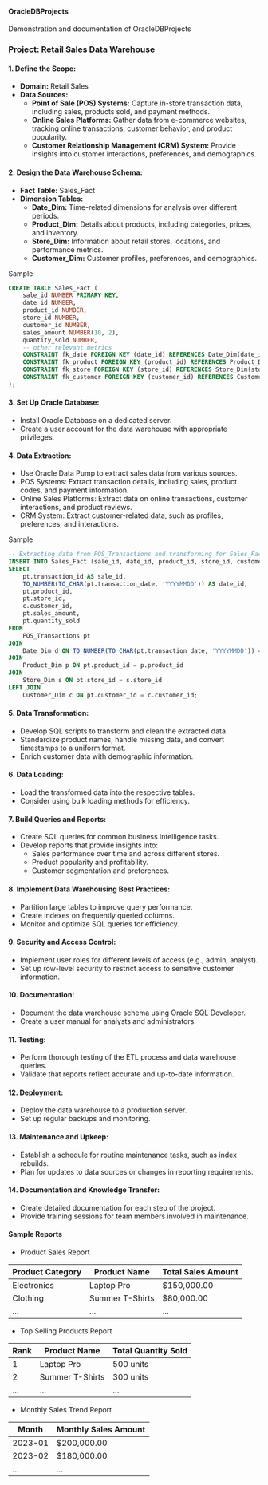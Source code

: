 #### OracleDBProjects
Demonstration and documentation of OracleDBProjects

### Project: Retail Sales Data Warehouse

#### 1. Define the Scope:
   - **Domain:** Retail Sales
   - **Data Sources:**
      - **Point of Sale (POS) Systems:** Capture in-store transaction data, including sales, products sold, and payment methods.
      - **Online Sales Platforms:** Gather data from e-commerce websites, tracking online transactions, customer behavior, and product popularity.
      - **Customer Relationship Management (CRM) System:** Provide insights into customer interactions, preferences, and demographics.

#### 2. Design the Data Warehouse Schema:
   - **Fact Table:** Sales_Fact
   - **Dimension Tables:** 
      - **Date_Dim:** Time-related dimensions for analysis over different periods.
      - **Product_Dim:** Details about products, including categories, prices, and inventory.
      - **Store_Dim:** Information about retail stores, locations, and performance metrics.
      - **Customer_Dim:** Customer profiles, preferences, and demographics.
    
     
Sample
```sql
CREATE TABLE Sales_Fact (
    sale_id NUMBER PRIMARY KEY,
    date_id NUMBER,
    product_id NUMBER,
    store_id NUMBER,
    customer_id NUMBER,
    sales_amount NUMBER(10, 2),
    quantity_sold NUMBER,
    -- other relevant metrics
    CONSTRAINT fk_date FOREIGN KEY (date_id) REFERENCES Date_Dim(date_id),
    CONSTRAINT fk_product FOREIGN KEY (product_id) REFERENCES Product_Dim(product_id),
    CONSTRAINT fk_store FOREIGN KEY (store_id) REFERENCES Store_Dim(store_id),
    CONSTRAINT fk_customer FOREIGN KEY (customer_id) REFERENCES Customer_Dim(customer_id)
);
```

#### 3. Set Up Oracle Database:
   - Install Oracle Database on a dedicated server.
   - Create a user account for the data warehouse with appropriate privileges.

#### 4. Data Extraction:
   - Use Oracle Data Pump to extract sales data from various sources.
   - POS Systems: Extract transaction details, including sales, product codes, and payment information.
   - Online Sales Platforms: Extract data on online transactions, customer interactions, and product reviews.
   - CRM System: Extract customer-related data, such as profiles, preferences, and interactions.


Sample
```sql
-- Extracting data from POS_Transactions and transforming for Sales_Fact
INSERT INTO Sales_Fact (sale_id, date_id, product_id, store_id, customer_id, sales_amount, quantity_sold)
SELECT
    pt.transaction_id AS sale_id,
    TO_NUMBER(TO_CHAR(pt.transaction_date, 'YYYYMMDD')) AS date_id,
    pt.product_id,
    pt.store_id,
    c.customer_id,
    pt.sales_amount,
    pt.quantity_sold
FROM
    POS_Transactions pt
JOIN
    Date_Dim d ON TO_NUMBER(TO_CHAR(pt.transaction_date, 'YYYYMMDD')) = d.date_id
JOIN
    Product_Dim p ON pt.product_id = p.product_id
JOIN
    Store_Dim s ON pt.store_id = s.store_id
LEFT JOIN
    Customer_Dim c ON pt.customer_id = c.customer_id;

```
#### 5. Data Transformation:
   - Develop SQL scripts to transform and clean the extracted data.
   - Standardize product names, handle missing data, and convert timestamps to a uniform format.
   - Enrich customer data with demographic information.

#### 6. Data Loading:
   - Load the transformed data into the respective tables.
   - Consider using bulk loading methods for efficiency.

#### 7. Build Queries and Reports:
   - Create SQL queries for common business intelligence tasks.
   - Develop reports that provide insights into:
      - Sales performance over time and across different stores.
      - Product popularity and profitability.
      - Customer segmentation and preferences.

#### 8. Implement Data Warehousing Best Practices:
   - Partition large tables to improve query performance.
   - Create indexes on frequently queried columns.
   - Monitor and optimize SQL queries for efficiency.

#### 9. Security and Access Control:
   - Implement user roles for different levels of access (e.g., admin, analyst).
   - Set up row-level security to restrict access to sensitive customer information.

#### 10. Documentation:
   - Document the data warehouse schema using Oracle SQL Developer.
   - Create a user manual for analysts and administrators.

#### 11. Testing:
   - Perform thorough testing of the ETL process and data warehouse queries.
   - Validate that reports reflect accurate and up-to-date information.

#### 12. Deployment:
   - Deploy the data warehouse to a production server.
   - Set up regular backups and monitoring.

#### 13. Maintenance and Upkeep:
   - Establish a schedule for routine maintenance tasks, such as index rebuilds.
   - Plan for updates to data sources or changes in reporting requirements.

#### 14. Documentation and Knowledge Transfer:
   - Create detailed documentation for each step of the project.
   - Provide training sessions for team members involved in maintenance.

#### Sample Reports
   - Product Sales Report

| Product Category | Product Name       | Total Sales Amount |
|-------------------|---------------------|---------------------|
| Electronics      | Laptop Pro          | $150,000.00        |
| Clothing          | Summer T-Shirts     | $80,000.00         |
| ...               | ...                 | ...                 |

   -  Top Selling Products Report

| Rank | Product Name       | Total Quantity Sold |
|------|---------------------|----------------------|
| 1    | Laptop Pro          | 500 units            |
| 2    | Summer T-Shirts     | 300 units            |
| ...  | ...                 | ...                  |

   -  Monthly Sales Trend Report

| Month    | Monthly Sales Amount |
|----------|------------------------|
| 2023-01  | $200,000.00           |
| 2023-02  | $180,000.00           |
| ...      | ...                    |


